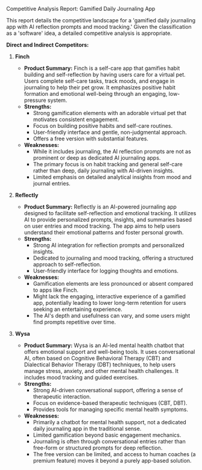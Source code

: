 Competitive Analysis Report: Gamified Daily Journaling App

This report details the competitive landscape for a 'gamified daily journaling app with AI reflection prompts and mood tracking.' Given the classification as a 'software' idea, a detailed competitive analysis is appropriate.

**Direct and Indirect Competitors:**

1.  **Finch**
    *   **Product Summary:** Finch is a self-care app that gamifies habit building and self-reflection by having users care for a virtual pet. Users complete self-care tasks, track moods, and engage in journaling to help their pet grow. It emphasizes positive habit formation and emotional well-being through an engaging, low-pressure system.
    *   **Strengths:**
        *   Strong gamification elements with an adorable virtual pet that motivates consistent engagement.
        *   Focus on building positive habits and self-care routines.
        *   User-friendly interface and gentle, non-judgmental approach.
        *   Offers a free version with substantial features.
    *   **Weaknesses:**
        *   While it includes journaling, the AI reflection prompts are not as prominent or deep as dedicated AI journaling apps.
        *   The primary focus is on habit tracking and general self-care rather than deep, daily journaling with AI-driven insights.
        *   Limited emphasis on detailed analytical insights from mood and journal entries.

2.  **Reflectly**
    *   **Product Summary:** Reflectly is an AI-powered journaling app designed to facilitate self-reflection and emotional tracking. It utilizes AI to provide personalized prompts, insights, and summaries based on user entries and mood tracking. The app aims to help users understand their emotional patterns and foster personal growth.
    *   **Strengths:**
        *   Strong AI integration for reflection prompts and personalized insights.
        *   Dedicated to journaling and mood tracking, offering a structured approach to self-reflection.
        *   User-friendly interface for logging thoughts and emotions.
    *   **Weaknesses:**
        *   Gamification elements are less pronounced or absent compared to apps like Finch.
        *   Might lack the engaging, interactive experience of a gamified app, potentially leading to lower long-term retention for users seeking an entertaining experience.
        *   The AI's depth and usefulness can vary, and some users might find prompts repetitive over time.

3.  **Wysa**
    *   **Product Summary:** Wysa is an AI-led mental health chatbot that offers emotional support and well-being tools. It uses conversational AI, often based on Cognitive Behavioral Therapy (CBT) and Dialectical Behavior Therapy (DBT) techniques, to help users manage stress, anxiety, and other mental health challenges. It includes mood tracking and guided exercises.
    *   **Strengths:**
        *   Strong AI-driven conversational support, offering a sense of therapeutic interaction.
        *   Focus on evidence-based therapeutic techniques (CBT, DBT).
        *   Provides tools for managing specific mental health symptoms.
    *   **Weaknesses:**
        *   Primarily a chatbot for mental health support, not a dedicated daily journaling app in the traditional sense.
        *   Limited gamification beyond basic engagement mechanics.
        *   Journaling is often through conversational entries rather than free-form or structured prompts for deep reflection.
        *   The free version can be limited, and access to human coaches (a premium feature) moves it beyond a purely app-based solution.